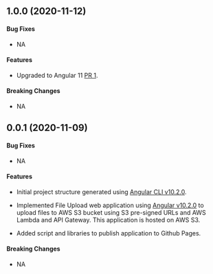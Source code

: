 <a name="v1.0.0"></a>
## 1.0.0 (2020-11-12)

#### Bug Fixes

* NA

#### Features

* Upgraded to Angular 11 [PR 1](https://github.com/kumaran-is/ngx-file-upload/pull/1).

#### Breaking Changes

* NA

<a name="v0.0.1"></a>
## 0.0.1 (2020-11-09)

#### Bug Fixes

* NA

#### Features

* Initial project structure generated using [Angular CLI v10.2.0](https://angular.io/cli).

* Implemented File Upload web application using [Angular v10.2.0](https://github.com/angular) to upload files to AWS S3 bucket using S3 pre-signed URLs and AWS Lambda and API Gateway. This application is hosted on AWS S3.

* Added script and libraries to publish application to Github Pages.

#### Breaking Changes

* NA
